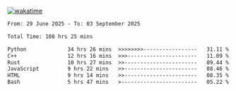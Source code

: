 [![wakatime](https://wakatime.com/badge/user/879aea6b-e969-410f-b0b6-2bb4510bea6f.svg)](https://wakatime.com/@879aea6b-e969-410f-b0b6-2bb4510bea6f)
<!--START_SECTION:waka-->

```txt
From: 29 June 2025 - To: 03 September 2025

Total Time: 108 hrs 25 mins

Python             34 hrs 26 mins  >>>>>>>>-----------------   31.11 %
C++                12 hrs 16 mins  >>>----------------------   11.09 %
Rust               10 hrs 27 mins  >>-----------------------   09.44 %
JavaScript         9 hrs 22 mins   >>-----------------------   08.46 %
HTML               9 hrs 14 mins   >>-----------------------   08.35 %
Bash               5 hrs 47 mins   >------------------------   05.22 %
```

<!--END_SECTION:waka-->
